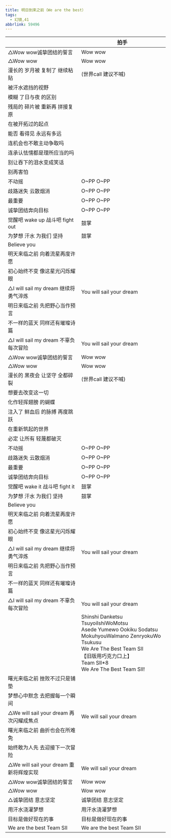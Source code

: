 ```yaml
---
title: 明日到来之前（We are the best）
tags:
  - 幻镜,41
abbrlink: 59496
---
```

|      |拍手|
|--|--|
|△Wow wow诚挚团结的誓言|Wow wow|
|△Wow wow|Wow wow|
|漫长的 岁月被 复制了 继续粘贴|(世界call 建议不喊)|
|被汗水遮挡的视野|      |
|模糊 了日与夜 的区别|      |
|残局的 碎片被 重新再 拼接复原|      |
|在被开拓过的起点|      |
|能否 看得见 永远有多远|      |
|连机会也不敢主动争取吗|      |
|连承认怯懦都是理所应当的吗|      |
|别让吞下的泪水变成笑话|      |
|别再害怕|      |
|不动摇|O~PP O~PP|
|歧路迷失 云散烟消|O~PP O~PP|
|最重要|O~PP O~PP|
|诚挚团结奔向目标|O~PP O~PP|
|觉醒吧 wake up 战斗吧 fight out|鼓掌|
|为梦想 汗水 为我们 坚持|鼓掌|
|Believe you|      |
|明天来临之前 向着流星再度许愿|      |
|初心始终不变 像这星光闪烁耀眼|      |
|△I will sail my dream 继续将勇气淬炼|You will sail your dream |
|明日来临之前 先把野心当作预言|      |
|不一样的蓝天 同样还有璀璨诗篇|      |
|△I will sail my dream 不辜负每次冒险|You will sail your dream |
|△Wow wow诚挚团结的誓言|Wow wow|
|△Wow wow|Wow wow|
|漫长的 黑夜会 让坚守 全都碎裂|(世界call 建议不喊)|
|想要去改变这一切|      |
|化作轻挥翅膀 的蝴蝶|      |
|注入了 鲜血后 的脉搏 再度跳跃|      |
|在重新筑起的世界|      |
|必定 让所有 轻蔑都破灭|      |
|不动摇|O~PP O~PP|
|歧路迷失 云散烟消|O~PP O~PP|
|最重要|O~PP O~PP|
|诚挚团结奔向目标|O~PP O~PP|
|觉醒吧 wake it 战斗吧 fight it|鼓掌|
|为梦想 汗水 为我们 坚持|鼓掌|
|Believe you|      |
|明天来临之前 向着流星再度许愿|      |
|初心始终不变 像这星光闪烁耀眼|      |
|△I will sail my dream 继续将勇气淬炼|You will sail your dream |
|明日来临之前 先把野心当作预言|      |
|不一样的蓝天 同样还有璀璨诗篇|      |
|△I will sail my dream 不辜负每次冒险|You will sail your dream |
|      |Shinshi Danketsu TsuyoiIshiWoMotsu<br>Asede Yumewo Ookiku Sodatsu<br>MokuhyouWaImano ZenryokuWo Tsukusu<br>We Are The Best Team SII<br>【旧版用巧克力口上】<br>Team SII*8<br>We Are The Best Team SII!|
|曙光来临之前 挫败不过只是铺垫|      |
|梦想心中默念 去把握每一个瞬间|      |
|△We will sail your dream 再次闪耀成焦点|We will sail your dream|
|曙光来临之前 曲折也会在所难免|      |
|始终敢为人先 去迎接下一次冒险|      |
|△We will sail your dream 重新将辉煌实现|We will sail your dream|
|△Wow wow诚挚团结的誓言|Wow wow|
|△Wow wow|Wow wow|
|△诚挚团结 意志坚定|诚挚团结 意志坚定|
|用汗水浇灌梦想|用汗水浇灌梦想|
|目标是做好现在的事|目标是做好现在的事|
|We are the best Team SII|We are the best Team SII|